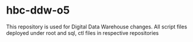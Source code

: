 #  hbc-ddw-o5
This repository is used for Digital Data Warehouse changes. All script files deployed under root and sql, ctl files in respective repositories
